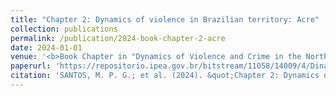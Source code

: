 ```yaml
---
title: "Chapter 2: Dynamics of violence in Brazilian territory: Acre"
collection: publications
permalink: /publication/2024-book-chapter-2-acre
date: 2024-01-01
venue: '<b>Book Chapter in "Dynamics of Violence and Crime in the North of Brazil" (Ipea, 2024)</b>'
paperurl: 'https://repositorio.ipea.gov.br/bitstream/11058/14009/4/Dinamicas_da_violencia_Cap2.pdf'
citation: 'SANTOS, M. P. G.; et al. (2024). &quot;Chapter 2: Dynamics of violence in Brazilian territory: Acre&quot;. In: <i>Dynamics of Violence and Crime in the North of Brazil</i>. 1 ed. Brasília: Ipea, p. 35-67.'
---
```


